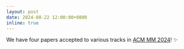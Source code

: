 ```yaml
---
layout: post
date: 2024-08-22 12:00:00+0800
inline: true
---
```


We have four papers accepted to various tracks in [ACM MM 2024](https://2024.acmmm.org/)! :sparkles:
